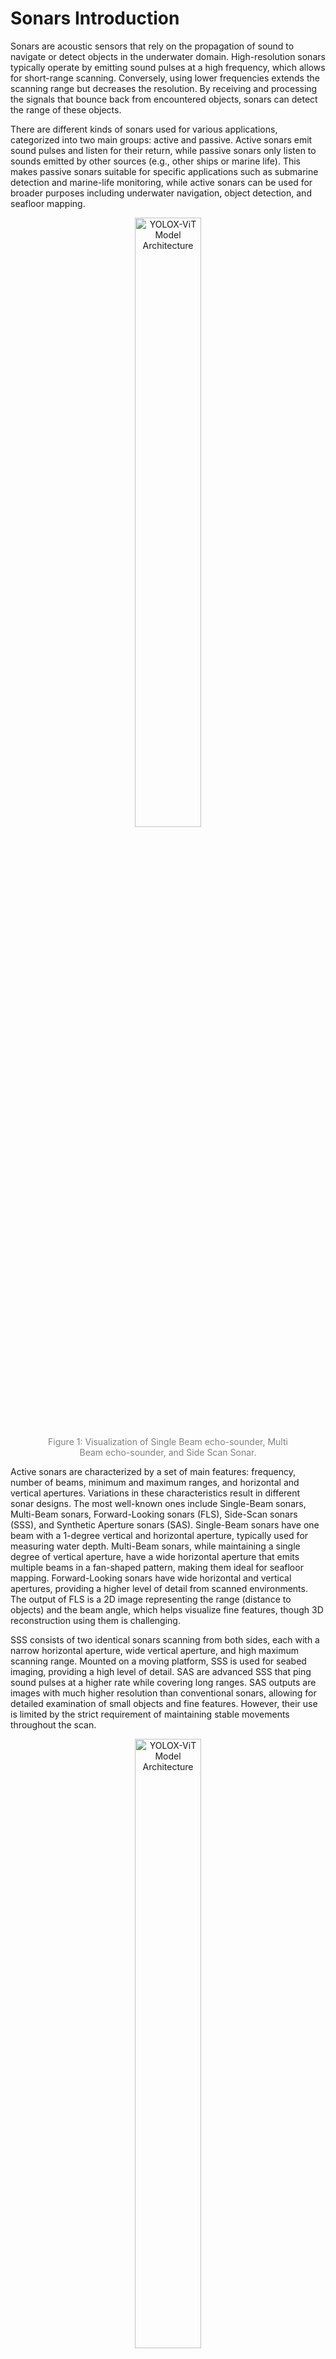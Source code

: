# Sonars Introduction

Sonars are acoustic sensors that rely on the propagation of sound to navigate or detect objects in the underwater domain. High-resolution sonars typically operate by emitting sound pulses at a high frequency, which allows for short-range scanning. Conversely, using lower frequencies extends the scanning range but decreases the resolution. By receiving and processing the signals that bounce back from encountered objects, sonars can detect the range of these objects.

There are different kinds of sonars used for various applications, categorized into two main groups: active and passive. Active sonars emit sound pulses and listen for their return, while passive sonars only listen to sounds emitted by other sources (e.g., other ships or marine life). This makes passive sonars suitable for specific applications such as submarine detection and marine-life monitoring, while active sonars can be used for broader purposes including underwater navigation, object detection, and seafloor mapping.

<!-- ![Schematic showing a Single-Beam sonar, a Multi-Beam sonar, and a Side-Scan sonar scanning a seafloor.](media/KD/sonars_s_mb_sss.png) -->

<div style="text-align: center;">
<figure>
  <img src="./media/KD/sonars_s_mb_sss.png" alt="YOLOX-ViT Model Architecture" style="width:50%;">
   <div style="font-size: 14px; color: gray;"> Figure 1: Visualization of Single Beam echo-sounder, Multi Beam echo-sounder, and Side Scan Sonar.</div>
</figure> 
</div>

Active sonars are characterized by a set of main features: frequency, number of beams, minimum and maximum ranges, and horizontal and vertical apertures. Variations in these characteristics result in different sonar designs. The most well-known ones include Single-Beam sonars, Multi-Beam sonars, Forward-Looking sonars (FLS), Side-Scan sonars (SSS), and Synthetic Aperture sonars (SAS). Single-Beam sonars have one beam with a 1-degree vertical and horizontal aperture, typically used for measuring water depth. Multi-Beam sonars, while maintaining a single degree of vertical aperture, have a wide horizontal aperture that emits multiple beams in a fan-shaped pattern, making them ideal for seafloor mapping. Forward-Looking sonars have wide horizontal and vertical apertures, providing a higher level of detail from scanned environments. The output of FLS is a 2D image representing the range (distance to objects) and the beam angle, which helps visualize fine features, though 3D reconstruction using them is challenging.

SSS consists of two identical sonars scanning from both sides, each with a narrow horizontal aperture, wide vertical aperture, and high maximum scanning range. Mounted on a moving platform, SSS is used for seabed imaging, providing a high level of detail. SAS are advanced SSS that ping sound pulses at a higher rate while covering long ranges. SAS outputs are images with much higher resolution than conventional sonars, allowing for detailed examination of small objects and fine features. However, their use is limited by the strict requirement of maintaining stable movements throughout the scan.

<!-- ![Schematic showing a Single-Beam sonar, a Multi-Beam sonar, and a Side-Scan sonar scanning a seafloor.](media/KD/motivation_sonars_a_b.png) -->

<div style="text-align: center;">
<figure>
  <img src="./media/KD/motivation_sonars_a_b.png" alt="YOLOX-ViT Model Architecture" style="width:50%;">
   <div style="font-size: 14px; color: gray;"> Figure 2: Visualization of the principle of Forward-Looking Sonar.</div>
</figure> 
</div>

Researchers working on underwater perception have faced challenges when using specific sonar devices for applications beyond their hardware capabilities. One such challenge is using FLS for 3D reconstruction purposes. Figure 2 (a and b) illustrates how FLS emits its fan-shaped beams, the data retrieved, and the acoustic 2D representation of scanned objects. As shown in Figure 2(a), the range \(R\) is detected to determine how far the objects are, and the beam number represented by angle \(\theta\) is known. However, the vertical angle, also known as the elevation angle, is lost. Another challenge in using FLS is shown in Figure 2(b), where at a specific beam \(i\), a ray hitting an object at several points over the same radius \(R\) is represented by the same point in an acoustic image, albeit with a higher intensity. This means that several points in the actual 3D world are only represented by one point in the acoustic image.


# Towards Robust and Efficient Side-scan Sonar Object Detection with YOLOX-ViT

## Outline

<!-- - Why AUV for data underwater data collection
- Why SSS? -->
<!-- - why object detection?
- Basic introduction of object detection and object detection on sonar images
- What are the limitations of object detection for SSS images
- current main limitations, why do we introduce our work (why KD, why adversarial attacks)
- we describe what we want to achieve in both parts -->

Side-scan sonar (SSS), one of the most used type of sonar, emits sound waves towards the sea floor and captures the returning echoes, creating detailed, high-resolution images (see Figure 1) of underwater landscapes. This technology is precious for detecting and identifying submerged objects, mapping the sea floor, and conducting environmental assessments. The detailed imagery produced by SSS makes it an indispensable tool in underwater exploration and research. However, the large volume of data generated by SSS necessitates automated processing techniques, where object detection algorithms come into play.

<div style="text-align: center;">
<figure>
  <img src="./media/KD/SWDD.png" alt="YOLOX-ViT Model Architecture" style="width:50%;">
   <div style="font-size: 14px; color: gray;"> Figure 3: An example of Side-scan sonar image with a wall on the right (yellow curve). The black area with the yellow line in the middle of the image is the so-called Nadir gap. The Nadir gap is the area which is out of the field-of-view of the two side-scan sonar.</div>
</figure> 
</div>

Object detection (see Figure 2) is a fundamental task in computer vision, aiming to locate and classify objects within an image. However, applying object detection to sonar images poses unique challenges due to the distinct characteristics of sonar imagery, such as noise, low contrast, and complex underwater features.

<div style="text-align: center;">
<figure>
  <img src="./media/KD/SWDD_bbox.jpeg" alt="YOLOX-ViT Model Architecture" style="width:50%;">
   <div style="font-size: 14px; color: gray;"> Figure 2: An example of the output of an object detection model. The blue boxes show the predicted bounding boxes of a model, including an object class (in this case wall) and confidence score, expressed as a percentage.</div>
</figure> 
</div>

 
Despite the advancements in object detection algorithms, there are significant limitations when applied to SSS images. Current models often need help with the variability and quality of sonar data, leading to suboptimal performance. Additionally, traditional object detection models are computationally intensive, which can be a bottleneck for real-time applications on resource-constrained AUVs.

We introduce our work on robust and efficient side-scan sonar object detection using YOLOX-ViT to address these challenges. Our approach leverages knowledge distillation (KD) and adversarial training to enhance the model's efficiency and robustness. Knowledge distillation allows us to transfer knowledge from a larger, more complex model to a smaller, more efficient one, improving performance without compromising speed. Conversely, adversarial training strengthens the model against potential adversarial attacks, ensuring reliable operation in diverse underwater conditions.

The primary aim of our work is to enable onboard object detection, allowing the AUV to process SSS images in real time. This onboard processing leverages the efficiency and reliability of our detection model, enabling the vehicle to modify its behavior based on the detected objects. Such capability is crucial for adaptive missions, where the AUV can make informed decisions autonomously, enhancing the overall mission success rate.

In this work, we aim to achieve two main objectives: improving the accuracy and efficiency of object detection in SSS images and enhancing the robustnes of the detections. By addressing these goals, we contribute to advancing the state-of-the-art in underwater object detection, facilitating more effective and reliable underwater exploration and monitoring.

## Knowledge Distillation in YOLOX-ViT for Side-Scan Sonar Object Detection

This part of the blog post is based on the paper:

>Aubard, M., Antal, L., Madureira, A., & Ábrahám, E. (2024). Knowledge Distillation in YOLOX-ViT for Side-Scan Sonar Object Detection. 
>ArXiv, abs/2403.09313.

### Introduction
Exploring the oceanic environment has become increasingly important due to various underwater activities such as infrastructure development and archaeological explorations. Autonomous underwater vehicles (AUVs) play a crucial role in these tasks, enabling efficient data collection and underwater operations. However, the complex nature of underwater environments demands advanced decision-making capabilities and high situational awareness.

In this context, deep learning (DL) based computer vision offers a promising solution for real-time detection. Yet, the large size of standard DL models poses challenges for AUVs concerning power consumption, memory allocation, and real-time processing needs. This paper introduces YOLOX-ViT, an advanced object detection model incorporating a vision transformer layer and utilizing knowledge distillation to reduce model size without sacrificing performance.

### YOLOX-ViT Model

<div style="text-align: center;">
<figure>
  <img src="./media/KD/YoloX-Model.png" alt="YOLOX-ViT Model Architecture" style="width:100%;">
   <div style="font-size: 14px; color: gray;"> Figure 4: YOLOX-ViT Model Architecture. </div>
</figure>
</div>

YOLOX-ViT enhances the YOLOX model by integrating a vision transformer layer (ViT) between the backbone and neck, significantly improving feature extraction capabilities. The ViT layer is configured with 4 multi-head self-attention (MHSA) sub-layers, combining the spatial hierarchy of CNNs with the global context of transformers. This integration enhances the model's ability to detect objects in complex underwater environments.

<div style="text-align: center;">
<figure>
  <img src="./media/KD/VIT.png" alt="Visual Transformer layer" style="width:80%;">
   <div style="font-size: 14px; color: gray;"> Figure 5: Visual Transformer Layer. </div>
</figure>
</div>

### Knowledge Distillation
Knowledge distillation (KD) is employed to transfer knowledge from a larger, well-trained model (teacher) to a smaller model (student), using a combined loss function that incorporates both hard and soft loss components. This process allows the smaller model to learn from the nuanced behaviors of the larger model, improving its performance while maintaining a reduced size.

The KD process in YOLOX-ViT involves computing distinct loss functions for each output of the feature pyramid network (FPN), ensuring a comprehensive transfer of knowledge across classification, bounding box regression, and objectness scores. Both online and offline KD methods are explored, with the offline method reducing training time significantly. Using knowledge distillation, YOLOX-ViT-Nano learns directly from the logits of a pre-trained YOLOX-ViT-L model. This approach has shown a notable reduction in false positive detections by 20.35 points.

<div style="text-align: center;">
<figure>
  <img src="./media/KD/KD_GA.png" alt="Knowledge Distillation" style="width:50%;">
   <div style="font-size: 14px; color: gray;">Figure 6: Visualization the Knowledge Distillation Process in YOLOX-ViT.</div>
</figure>
</div>

### Large vs. Small Models
The lack of dedicated computing resources such as GPUs is a common hindrance in deploying computer vision models in production. Large models require dedicated hardware to run in real time, while small models, though faster, suffer from reduced accuracy. Knowledge distillation allows small models to learn from larger ones, improving their accuracy while maintaining efficiency for real-time deployment on CPUs.

### Sonar Wall Detection Dataset (SWDD)
A new side-scan sonar (SSS) image dataset, the Sonar Wall Detection Dataset (SWDD), is introduced. Collected in Porto de Leixões harbor using a Klein 3500 sonar on a light autonomous underwater vehicle (LAUV), the dataset includes 216 images along harbor walls. Data augmentation techniques such as noise addition, horizontal flips, and combined transformations are used to enhance the dataset's robustness.

The dataset features two classes, "Wall" and "NoWall," with 2,616 labeled samples. The images are scaled to 640 × 640 for compatibility with computer vision algorithms, and the dataset is publicly accessible for research purposes.

### Experimental Evaluation
The experimental evaluation of YOLOX-ViT involves training and validating the model on real-world data, including a detailed video analysis. Metrics such as true positives (TP), false positives (FP), precision (Pr), average precision at 50% IoU (AP50), and overall average precision (AP) are used to assess performance. The results demonstrate the effectiveness of YOLOX-ViT and the KD approach in reducing false positives and improving detection accuracy in underwater environments.

### Broader Implications and Limitations
The findings from this study have broader implications beyond underwater robotics, particularly in domains like autonomous land vehicles, medical imaging, and surveillance systems. However, potential drawbacks include increased training complexity, sensitivity to teacher model quality, and limited transferability across different datasets or tasks. Advancements in vision transformers also impact future developments in computer vision by enhancing feature extraction and global context understanding.

### Conclusion
The integration of a visual transformer layer and the application of knowledge distillation in YOLOX-ViT provide a significant advancement in object detection for underwater robotics. The model achieves high accuracy with a reduced size, making it suitable for real-time implementation on AUVs. The introduced Sonar Wall Detection Dataset (SWDD) further supports research in this domain, offering valuable data for future studies.

The source code for knowledge distillation in YOLOX-ViT is available at [https://github.com/remaro-network/KD-YOLOX-ViT](https://github.com/remaro-network/KD-YOLOX-ViT).


### Additional Material

<div style="text-align: center;">
<figure>
  <img src="./media/KD/Architecture-Explanation.png" alt="Architecture Block Explanations" style="width:100%;">
  <div style="font-size: 14px; color: gray;">Figure 7: Architecture Block Explanations.
  </div>
</figure>
</div>

## Enhancing Model Robustness with Adversarial Examples

### Introduction
Ensuring the robustness of object detection models is paramount for safe and effective underwater robotic operations. Real-world scenarios often present challenges such as noise interference, occlusions, and varying environmental conditions, which can hinder the performance of computer vision systems. To address these challenges, we introduce a novel approach leveraging the alpha-beta-Crown tool to enhance the robustness of object detection models for side-scan sonar (SSS) imagery.

### The Need for Robust Object Detection
Autonomous underwater vehicles (AUVs) rely on accurate object detection capabilities to navigate, identify obstacles, and perform tasks efficiently in underwater environments. However, traditional models may struggle to maintain performance in the presence of noise or unexpected conditions, posing risks to mission success and equipment integrity.

### Adversarial Attack Evaluation for Side Scan Sonar images Framework
Neural network verification tools such as the Alpha-Beta-Crown tool offer a systematic methodology to improve the robustness of neural network models. Here, the aim is to leverage the strength of neural network verification tools for object detection models. However, object detection verification is still an ongoing work because of the neural network verification tool and the computational power limitation. Thus, instead of verifying the model, another method generates adversarial attacks based on the specific SSS noises. By generating specific safety properties, such as noise thresholds and bounding box criteria, the tool facilitates the identification of vulnerabilities in the model's predictions. This proactive approach enables us to address potential weaknesses before deployment, enhancing the model's reliability in real-world scenarios.

Our approach involves iteratively refining the model using counterexamples generated by the Alpha-Beta-Crown tool. When safety properties are violated, indicating potential vulnerabilities, the model is retrained using the last epoch weights as a starting point. This iterative process allows the model to learn from its mistakes and adapt to challenging conditions, thereby improving its robustness.

To assess the effectiveness of the enhanced model, we subject it to adversarial attacks using Projected Gradient Descent (PGD) before and after the refinement process. Adversarial attacks simulate real-world scenarios by introducing perturbations or noise to the input data, evaluating the model's resilience against such disruptions. By comparing the model's performance pre- and post-refinement, we can quantify the improvement in robustness achieved through the Alpha-Beta-Crown methodology.

<!-- ### Introducing Middle of Bounding Boxes Metric
In addition to traditional evaluation metrics, we introduce a novel metric that measures the distance between the ground truth middle of the bounding boxes and the inference middle. This metric provides insights into the alignment between predicted and actual object locations, offering a more comprehensive assessment of model performance. -->

<!-- ### Leveraging Knowledge Distillation (KD) -->
Throughout the refinement process, we continue to leverage knowledge distillation (KD) to transfer knowledge from larger, well-trained models to the refined model. By distilling the insights and nuances of larger models into the refined model, we further enhance its performance and generalization capabilities.

<!-- ### Leveraging Real-World Datasets
In addition to synthetic data generated by the alpha-beta-Crown tool, we utilize two noisy datasets from real-world environments. These datasets provide valuable insights into the challenges faced by object detection models in practical scenarios, enabling more comprehensive validation and refinement of our approach. The incorporation of real-world data ensures that our model remains effective in diverse and unpredictable conditions. -->

<!-- ### Experimental Validation -->
Our experimental evaluation demonstrates the efficacy of the alpha-beta-Crown methodology in enhancing model robustness. By iteratively refining the model based on identified vulnerabilities and leveraging knowledge distillation, we observe significant improvements in detection performance, particularly in the presence of noise and adverse conditions. The refined model exhibits greater resilience against adversarial attacks and demonstrates improved alignment with ground truth bounding box locations.

### Conclusion
The integration of the alpha-beta-Crown tool can offers a proactive approach to improving the robustness of object detection models for side-scan sonar imagery. By systematically identifying and addressing vulnerabilities, and incorporating novel evaluation metrics and knowledge distillation, we enhance the model's ability to maintain accurate detections in challenging underwater environments. 
<!-- This methodology represents a significant advancement in ensuring the reliability and safety of autonomous underwater vehicles, paving the way for more effective and secure underwater exploration and operations. 
The source code for the alpha-beta-Crown tool, including the integration of adversarial attacks, novel evaluation metrics, and knowledge distillation, will be made available at [insert link here]. Stay tuned for updates and further advancements in underwater robotics and computer vision research. -->
